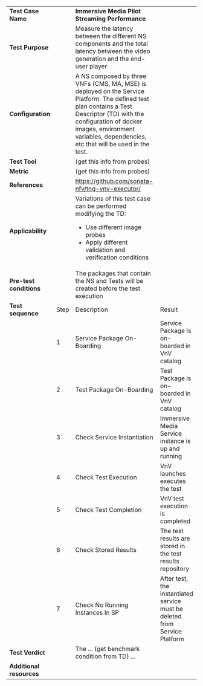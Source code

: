 |||||
| :--- | :--- | :--- | :--- |
| __Test Case Name__ | | __Immersive Media Pilot Streaming Performance__ | |
| __Test Purpose__ | | Measure the latency between the different NS components and the total latency between the video generation and the end-user player| |
| __Configuration__ | | A NS composed by three VNFs (CMS, MA, MSE) is deployed on the Service Platform. The defined test plan contains a Test Descriptor (TD) with the configuration of docker images, environment variables, dependencies, etc that will be used in the test.| |
| __Test Tool__ | | (get this info from probes)| |
| __Metric__ | | (get this info from probes)| |
| __References__ | | https://github.com/sonata-nfv/tng-vnv-executor/ | |
| __Applicability__ | | Variations of this test case can be performed modifying the TD: <ul><li>Use different image probes</li><li>Apply different validation and verification conditions</li></ul>| |
| __Pre-test conditions__ | | The packages that contain the NS and Tests will be created before the test execution| |
| __Test sequence__ | Step | Description | Result |
| | 1 | Service Package On-Boarding | Service Package is on-boarded in VnV catalog|
| | 2 | Test Package On-Boarding | Test Package is on-boarded in VnV catalog|
| | 3 | Check Service Instantiation | Immersive Media Service instance is up and running |
| | 4 | Check Test Execution | VnV launches executes the test |
| | 5 | Check Test Completion | VnV test execution is completed |
| | 6 | Check Stored Results | The test results are stored in the test results repository |
| | 7 | Check No Running Instances In SP | After test, the instantiated service must be deleted from Service Platform|  
| __Test Verdict__ | | The ... (get benchmark condition from TD) ...| |
| __Additional resources__ | | | |

